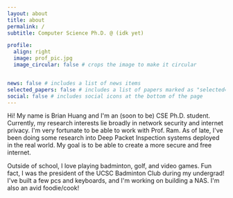 ```yaml
---
layout: about
title: about
permalink: /
subtitle: Computer Science Ph.D. @ (idk yet)

profile:
  align: right
  image: prof_pic.jpg
  image_circular: false # crops the image to make it circular


news: false # includes a list of news items
selected_papers: false # includes a list of papers marked as "selected={true}"
social: false # includes social icons at the bottom of the page
---
```


Hi! My name is Brian Huang and I'm an (soon to be) CSE Ph.D. student. Currently, my research interests lie broadly in network security and internet privacy. I'm very fortunate to be able to work with Prof. Ram. As of late, I've been doing some research into Deep Packet Inspection systems deployed in the real world. My goal is to be able to create a more secure and free internet. 

Outside of school, I love playing badminton, golf, and video games. Fun fact, I was the president of the UCSC Badminton Club during my undergrad! I've built a few pcs and keyboards, and I'm working on building a NAS. I'm also an avid foodie/cook!
